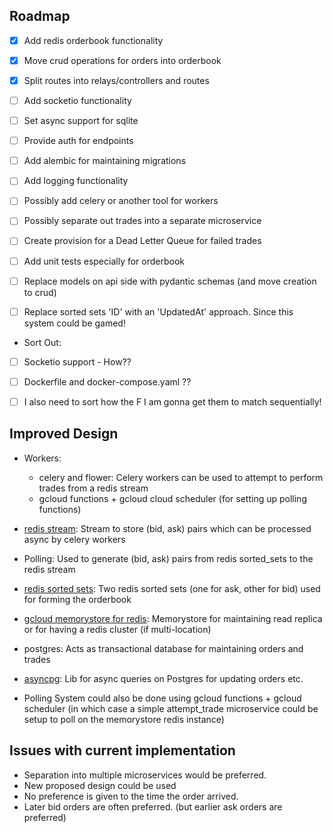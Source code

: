 ## Roadmap
- [X] Add redis orderbook functionality
- [X] Move crud operations for orders into orderbook
- [X] Split routes into relays/controllers and routes
- [ ] Add socketio functionality
- [ ] Set async support for sqlite
- [ ] Provide auth for endpoints
- [ ] Add alembic for maintaining migrations
- [ ] Add logging functionality
- [ ] Possibly add celery or another tool for workers
- [ ] Possibly separate out trades into a separate microservice
- [ ] Create provision for a Dead Letter Queue for failed trades
- [ ] Add unit tests especially for orderbook
- [ ] Replace models on api side with pydantic schemas (and move creation to crud)

- [ ] Replace sorted sets 'ID' with an 'UpdatedAt' approach. Since this system could be gamed!

- Sort Out:
- [ ] Socketio support - How??
- [ ] Dockerfile and docker-compose.yaml ??
- [ ] I also need to sort how the F I am gonna get them to match sequentially!


## Improved Design


- Workers: 
    - celery and flower: Celery workers can be used to attempt to perform trades from a redis stream
    - gcloud functions + gcloud cloud scheduler (for setting up polling functions)

- [redis stream](): Stream to store (bid, ask) pairs which can be processed async by celery workers
- Polling: Used to generate (bid, ask) pairs from redis sorted_sets to the redis stream
- [redis sorted sets](): Two redis sorted sets (one for ask, other for bid) used for forming the
    orderbook
- [gcloud memorystore for redis](https://cloud.google.com/memorystore/docs/cluster/memorystore-for-redis-cluster-overview): Memorystore for maintaining read replica or for having a redis cluster (if multi-location)
- postgres: Acts as transactional database for maintaining orders and trades
- [asyncpg](https://magicstack.github.io/asyncpg/current/): Lib for async queries on Postgres for updating orders etc.

- Polling System could also be done using gcloud functions + gcloud scheduler (in which case a
    simple attempt_trade microservice could be setup to poll on the memorystore redis instance)


## Issues with current implementation

- Separation into multiple microservices would be preferred.
- New proposed design could be used
- No preference is given to the time the order arrived.
- Later bid orders are often preferred. (but earlier ask orders are preferred)
